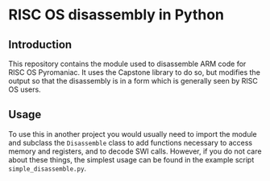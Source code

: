 # RISC OS disassembly in Python

## Introduction

This repository contains the module used to disassemble ARM code for RISC OS
Pyromaniac. It uses the Capstone library to do so, but modifies the output
so that the disassembly is in a form which is generally seen by RISC OS users.

## Usage

To use this in another project you would usually need to import the module
and subclass the `Disassemble` class to add functions necessary to access
memory and registers, and to decode SWI calls. However, if you do not care
about these things, the simplest usage can be found in the example script
`simple_disassemble.py`.
